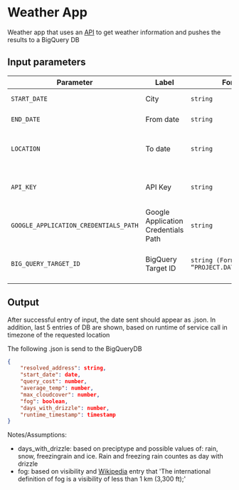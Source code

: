 # Weather App

Weather app that uses an [API](https://www.visualcrossing.com/weather-data-editions) to get weather information and pushes the results to a BigQuery DB

## Input parameters 

| Parameter   | Label | Format     |   Note|
|--------------|-----------|-----------|------------|
|`START_DATE`| City | `string`| select date from calendar|
|`END_DATE`|  From date | `string`| select date from calendar|
|`LOCATION`| To date | `string`| If location not found, error message should appear|
|`API_KEY`| API Key| `string`| API key generated from free account at Visualcrossing |
|`GOOGLE_APPLICATION_CREDENTIALS_PATH`| Google Application Credentials Path | `string`| default set to currently used DB|
|`BIG_QUERY_TARGET_ID`| BigQuery Target ID | `string (Format: “PROJECT.DATASET.TABLE”)`| upload .json file with authentification information|

## Output

After successful entry of input, the date sent should appear as .json. In addition, last 5 entries of DB are shown, based on runtime of service call in timezone of the
requested location

The following .json is send to the BigQueryDB

```json
{
    "resolved_address": string,
    "start_date": date,
    "query_cost": number,
    "average_temp": number,
    "max_cloudcover": number,
    "fog": boolean,
    "days_with_drizzle": number,
    "runtime_timestamp": timestamp
}
```
Notes/Assumptions:
- days_with_drizzle: based on preciptype and possible values of: rain, snow, freezingrain and ice. Rain and freezing rain countes as day with drizzle
- fog: based on visibility and [Wikipedia](https://en.wikipedia.org/wiki/Visibility#Fog,_mist,_haze,_and_freezing_drizzle) entry that 'The international definition of fog is a visibility of less than 1 km (3,300 ft);'